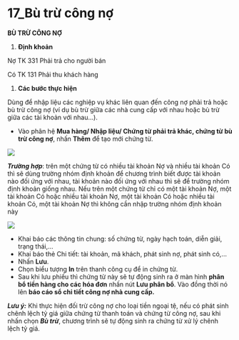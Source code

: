 # 17\_Bù trừ công nợ

**BÙ TRỪ CÔNG NỢ**

1. **Định khoản**

Nợ TK 331                         Phải trả cho người bán

Có TK 131         Phải thu khách hàng

1. **Các bước thực hiện**

Dùng để nhập liệu các nghiệp vụ khác liên quan đến công nợ phải trả hoặc bù trừ công nợ (ví dụ bù trừ giữa các nhà cung cấp với nhau hoặc bù trừ giữa các tài khoản với nhau…).

* Vào phân hệ **Mua hàng/ Nhập liệu/ Chứng từ phải trả khác, chứng từ bù trừ công nợ**, nhấn **Thêm** để tạo mới chứng từ.

![](<../.gitbook/assets/sb_0 (24).png>)

_**Trường hợp**_: trên một chứng từ có nhiều tài khoản Nợ và nhiều tài khoản Có thì sẽ dùng trường nhóm định khoản để chương trình biết được tài khoản nào đối ứng với nhau, tài khoản nào đối ứng với nhau thì sẽ để trường nhóm định khoản giống nhau. Nếu trên một chứng từ chỉ có một tài khoản Nợ, một tài khoản Có hoặc nhiều tài khoản Nợ, một tài khoản Có hoặc nhiều tài khoản Có, một tài khoản Nợ thì không cần nhập trường nhóm định khoản này

![](<../.gitbook/assets/sb_1 (10).png>)

* Khai báo các thông tin chung: số chứng từ, ngày hạch toán, diễn giải, trạng thái,…
* Khai báo thẻ Chi tiết: tài khoản, mã khách, phát sinh nợ, phát sinh có,…
* Nhấn **Lưu**.
* Chọn biểu tượng **In** trên thanh công cụ để in chứng từ.
* Sau khi lưu phiếu thì chứng từ này sẽ tự động sinh ra ở màn hình **phân bổ tiền hàng cho các hóa đơn** nhấn nút **Lưu phân bổ**. Vào đồng thời nó lên **báo cáo sổ chi tiết công nợ nhà cung cấp.**

_**Lưu ý:**_ Khi thực hiện đối trừ công nợ cho loại tiền ngoại tệ, nếu có phát sinh chênh lệch tỷ giá giữa chứng từ thanh toán và chứng từ công nợ, sau khi nhấn chọn _**Bù trừ**_, chương trình sẽ tự động sinh ra chứng từ xử lý chênh lệch tỷ giá.
